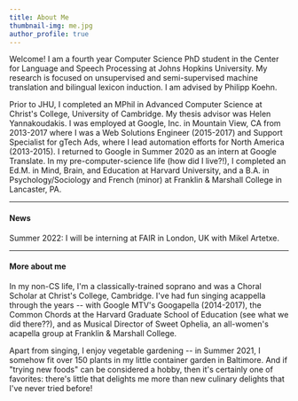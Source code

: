 ```yaml
---
title: About Me
thumbnail-img: me.jpg
author_profile: true
---
```


Welcome!  I am a fourth year Computer Science PhD student in the Center for Language and Speech Processing at Johns Hopkins University.  My research is focused on unsupervised and semi-supervised machine translation and bilingual lexicon induction. I am advised by Philipp Koehn. 

Prior to JHU, I completed an MPhil in Advanced Computer Science at Christ's College, University of Cambridge.  My thesis advisor was Helen Yannakoudakis.  I was employed at Google, Inc. in Mountain View, CA from 2013-2017 where I was a Web Solutions Engineer (2015-2017) and Support Specialist for gTech Ads, where I lead automation efforts for North America (2013-2015).  I returned to Google in Summer 2020 as an intern at Google Translate. In my pre-computer-science life (how did I live?!), I completed an Ed.M. in Mind, Brain, and Education at Harvard University, and a B.A. in Psychology/Sociology and French (minor) at Franklin & Marshall College in Lancaster, PA.  

---

#### News

Summer 2022: I will be interning at FAIR in London, UK with Mikel Artetxe.


---

#### More about me

In my non-CS life, I'm a classically-trained soprano and was a Choral Scholar at Christ's College, Cambridge.  I've had fun singing acappella through the years -- with Google MTV's Googapella (2014-2017), the Common Chords at the Harvard Graduate School of Education (see what we did there??), and as Musical Director of Sweet Ophelia, an all-women's acapella group at Franklin & Marshall College.  

Apart from singing, I enjoy vegetable gardening -- in Summer 2021, I somehow fit over 150 plants in my little container garden in Baltimore.  And if "trying new foods" can be considered a hobby, then it's certainly one of favorites: there's little that delights me more than new culinary delights that I've never tried before!
